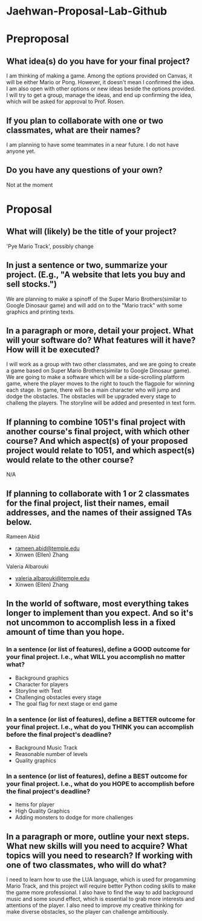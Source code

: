 # Jaehwan-Proposal-Lab-Github

# Preproposal

## What idea(s) do you have for your final project?
I am thinking of making a game. Among the options provided on Canvas, it will be either Mario or Pong. However, it doesn't mean I confirmed the idea. I am also open with other options or new ideas beside the options provided. I will try to get a group, manage the ideas, and end up confirming the idea, which will be asked for approval to Prof. Rosen.   


## If you plan to collaborate with one or two classmates, what are their names?
I am planning to have some teammates in a near future. I do not have anyone yet. 

## Do you have any questions of your own?
Not at the moment

# Proposal

## What will (likely) be the title of your project?

'Pye Mario Track', possibly change 

## In just a sentence or two, summarize your project. (E.g., "A website that lets you buy and sell stocks.")

We are planning to make a spinoff of the Super Mario Brothers(similar to Google Dinosaur game) and will add on to the "Mario track" with some graphics and printing texts.

## In a paragraph or more, detail your project. What will your software do? What features will it have? How will it be executed?

I will work as a group with two other classmates, and we are going to create a game based on Super Mario Brothers(similar to Google Dinosaur game). We are going to make a software which will be a side-scrolling platform game, where the player moves to the right to touch the flagpole for winning each stage. In game, there will be a main character who will jump and dodge the obstacles. The obstacles will be upgraded every stage to challeng the players. The storyline will be added and presented in text form.  

## If planning to combine 1051's final project with another course's final project, with which other course? And which aspect(s) of your proposed project would relate to 1051, and which aspect(s) would relate to the other course?

N/A

## If planning to collaborate with 1 or 2 classmates for the final project, list their names, email addresses, and the names of their assigned TAs below.

Rameen Abid
- rameen.abid@temple.edu
- Xinwen (Ellen) Zhang

Valeria Albarouki
- valeria.albarouki@temple.edu
- Xinwen (Ellen) Zhang

## In the world of software, most everything takes longer to implement than you expect. And so it's not uncommon to accomplish less in a fixed amount of time than you hope.

### In a sentence (or list of features), define a GOOD outcome for your final project. I.e., what WILL you accomplish no matter what?

- Background graphics
- Character for players
- Storyline with Text
- Challenging obstacles every stage
- The goal flag for next stage or end game

### In a sentence (or list of features), define a BETTER outcome for your final project. I.e., what do you THINK you can accomplish before the final project's deadline?

- Background Music Track
- Reasonable number of levels
- Quality graphics

### In a sentence (or list of features), define a BEST outcome for your final project. I.e., what do you HOPE to accomplish before the final project's deadline?

- Items for player
- High Quality Graphics
- Adding monsters to dodge for more challenges

## In a paragraph or more, outline your next steps. What new skills will you need to acquire? What topics will you need to research? If working with one of two classmates, who will do what?

I need to learn how to use the LUA language, which is used for progamming Mario Track, and this project will require better Python coding skills to make the game more professional. I also have to find the way to add background music and some sound effect, which is essential to grab more interests and attentions of the player. I also need to improve my creative thinking for make diverse obstacles, so the player can challenge ambitiously.    

